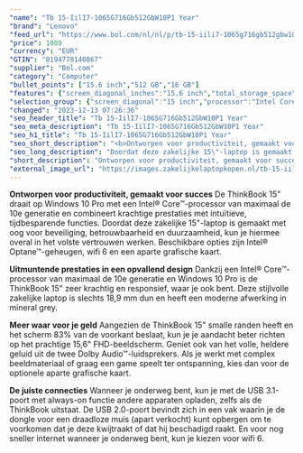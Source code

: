 ```yaml
---
"name": "Tb 15-IilI7-1065G716Gb512GbW10P1 Year"
"brand": "Lenovo"
"feed_url": "https://www.bol.com/nl/nl/p/tb-15-iili7-1065g716gb512gbw10p1-year/9200000132857470"
"price": 1089
"currency": "EUR"
"GTIN": "0194778140867"
"supplier": "Bol.com"
"category": "Computer"
"bullet_points": ["15.6 inch","512 GB","16 GB"]
"features": {"screen_diagonal_inches":"15.6 inch","total_storage_space":"512 GB","memory_size":"16 GB"}
"selection_group": {"screen_diagonal":"15 inch","processor":"Intel Core i7","changed_price_past_3_days":false}
"changed": "2023-12-13 07:26:36"
"seo_header_title": "Tb 15-IilI7-1065G716Gb512GbW10P1 Year"
"seo_meta_description": "Tb 15-IilI7-1065G716Gb512GbW10P1 Year"
"seo_h1_title": "Tb 15-IilI7-1065G716Gb512GbW10P1 Year"
"seo_short_description": "<b>Ontworpen voor productiviteit, gemaakt voor succes</b>\nDe ThinkBook 15\" draait op Windows 10 Pro met een Intel® Core™-processor van maximaal de 10e generatie en combineert krachtige prestaties met intuïtieve, tijdbesparende functies."
"seo_long_description": "Doordat deze zakelijke 15\"-laptop is gemaakt met oog voor beveiliging, betrouwbaarheid en duurzaamheid, kun je hiermee overal in het volste vertrouwen werken. Beschikbare opties zijn Intel® Optane™-geheugen, wifi 6 en een aparte grafische kaart. \n\n<b>Uitmuntende prestaties in een opvallend design</b>\nDankzij een Intel® Core™-processor van maximaal de 10e generatie en Windows 10 Pro is de ThinkBook 15\" zeer krachtig en responsief, waar je ook bent. Deze stijlvolle zakelijke laptop is slechts 18,9 mm dun en heeft een moderne afwerking in mineral grey. \n\n<b>Meer waar voor je geld</b>\nAangezien de ThinkBook 15\" smalle randen heeft en het scherm 83% van de voorkant beslaat, kun je je aandacht beter richten op het prachtige 15,6\" FHD-beeldscherm. Geniet ook van het volle, heldere geluid uit de twee Dolby Audio™-luidsprekers. Als je werkt met complex beeldmateriaal of graag een game speelt ter ontspanning, kies dan voor de optionele aparte grafische kaart. \n\n<b>De juiste connecties</b>\nWanneer je onderweg bent, kun je met de USB 3. 1-poort met always-on functie andere apparaten opladen, zelfs als de ThinkBook uitstaat. De USB 2. 0-poort bevindt zich in een vak waarin je de dongle voor een draadloze muis (apart verkocht) kunt opbergen om te voorkomen dat je deze kwijtraakt of dat hij beschadigd raakt. En voor nog sneller internet wanneer je onderweg bent, kun je kiezen voor wifi 6."
"short_description": "Ontworpen voor productiviteit, gemaakt voor succes De ThinkBook 15\" draait op Windows 10 Pro met een Intel® Core™-processor van maximaal de 10e generatie en combineert krachtige prestaties met intuïtieve, tijdbesparende functies. Doordat deze zakelijke 15\"-laptop is gemaakt met oog voor beveiliging, betrouwbaarheid en duurzaamheid, kun je hiermee overal in het volste vertrouwen werken. Beschikbare opties zijn Intel® Optane™-geheugen, wifi 6 en een aparte grafische kaart. Uitmuntende prestaties in een opvallend design Dankzij een Intel® Core™-processor van maximaal de 10e generatie en Windows 10 Pro is de ThinkBook 15\" zeer krachtig en responsief, waar je ook bent. Deze stijlvolle zakelijke laptop is slechts 18,9 mm dun en heeft een moderne afwerking in mineral grey. Meer waar voor je geld Aangezien de ThinkBook 15\" smalle randen heeft en het scherm 83% van de voorkant beslaat, kun je je aandacht beter richten op het prachtige 15,6\" FHD-beeldscherm. Geniet ook van het volle, heldere geluid uit de twee Dolby Audio™-luidsprekers. Als je werkt met complex beeldmateriaal of graag een game speelt ter ontspanning, kies dan voor de optionele aparte grafische kaart. De juiste connecties Wanneer je onderweg bent, kun je met de USB 3.1-poort met always-on functie andere apparaten opladen, zelfs als de ThinkBook uitstaat. De USB 2.0-poort bevindt zich in een vak waarin je de dongle voor een draadloze muis (apart verkocht) kunt opbergen om te voorkomen dat je deze kwijtraakt of dat hij beschadigd raakt. En voor nog sneller internet wanneer je onderweg bent, kun je kiezen voor wifi 6."
"external_image_url": "https://images.zakelijkelaptopkopen.nl/tb-15-iili7-1065g716gb512gbw10p1-year.webp"
---
```


<b>Ontworpen voor productiviteit, gemaakt voor succes</b>
De ThinkBook 15" draait op Windows 10 Pro met een Intel® Core™-processor van maximaal de 10e generatie en combineert krachtige prestaties met intuïtieve, tijdbesparende functies. Doordat deze zakelijke 15"-laptop is gemaakt met oog voor beveiliging, betrouwbaarheid en duurzaamheid, kun je hiermee overal in het volste vertrouwen werken. Beschikbare opties zijn Intel® Optane™-geheugen, wifi 6 en een aparte grafische kaart.

<b>Uitmuntende prestaties in een opvallend design</b>
Dankzij een Intel® Core™-processor van maximaal de 10e generatie en Windows 10 Pro is de ThinkBook 15" zeer krachtig en responsief, waar je ook bent. Deze stijlvolle zakelijke laptop is slechts 18,9 mm dun en heeft een moderne afwerking in mineral grey.

<b>Meer waar voor je geld</b>
Aangezien de ThinkBook 15" smalle randen heeft en het scherm 83% van de voorkant beslaat, kun je je aandacht beter richten op het prachtige 15,6" FHD-beeldscherm. Geniet ook van het volle, heldere geluid uit de twee Dolby Audio™-luidsprekers. Als je werkt met complex beeldmateriaal of graag een game speelt ter ontspanning, kies dan voor de optionele aparte grafische kaart.

<b>De juiste connecties</b>
Wanneer je onderweg bent, kun je met de USB 3.1-poort met always-on functie andere apparaten opladen, zelfs als de ThinkBook uitstaat. De USB 2.0-poort bevindt zich in een vak waarin je de dongle voor een draadloze muis (apart verkocht) kunt opbergen om te voorkomen dat je deze kwijtraakt of dat hij beschadigd raakt. En voor nog sneller internet wanneer je onderweg bent, kun je kiezen voor wifi 6.